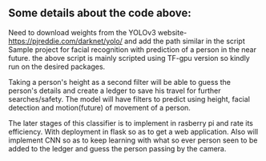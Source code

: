 ## Some details about the code above:
Need to download weights from the YOLOv3 website- https://pjreddie.com/darknet/yolo/ and add the path similar in the script
Sample project for facial recognition with prediction of a person in the near future.
the above script is mainly scripted using TF-gpu version so kindly run on the desired packages.

Taking a person's height as a second filter will be able to guess the person's details and create a ledger to save his travel for further searches/safety.
The model will have filters to predict using height, facial detection and motion(future) of movement of a person.

The later stages of this classifier is to implement in rasberry pi and rate its efficiency. With deployment in flask so as to get a web application.
Also will implement CNN so as to keep learning with what so ever person seen to be added to the ledger and guess the person passing by the camera.
